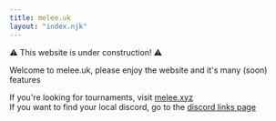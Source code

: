 ```yaml
---
title: melee.uk
layout: "index.njk"
---
```


⚠️ This website is under construction! ⚠️

Welcome to melee.uk, please enjoy the website and it's many (soon) features

If you're looking for tournaments, visit [melee.xyz](http://melee.xyx)  
If you want to find your local discord, go to the [discord links page](/links/discords/)
